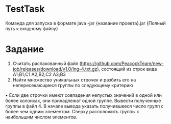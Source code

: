 # TestTask
Команда для запуска в формате java -jar {название проекта}.jar {Полный путь к входному файлу}
# Задание
1.	Считать распакованный файл (https://github.com/PeacockTeam/new-job/releases/download/v1.0/lng-4.txt.gz), состоящий из строк вида
A1;B1;C1
A2;B2;C2
A3;B3
2.	Найти множество уникальных строчек и разбить его на непересекающиеся группы по следующему критерию

•	Если две строчки имеют совпадения непустых значений в одной или более колонках, они принадлежат одной группе. Вывести полученные группы в файл
4.	В начале вывода указать получившееся число групп с более чем одним элементом. Сверху расположить группы с наибольшим числом элементов.

